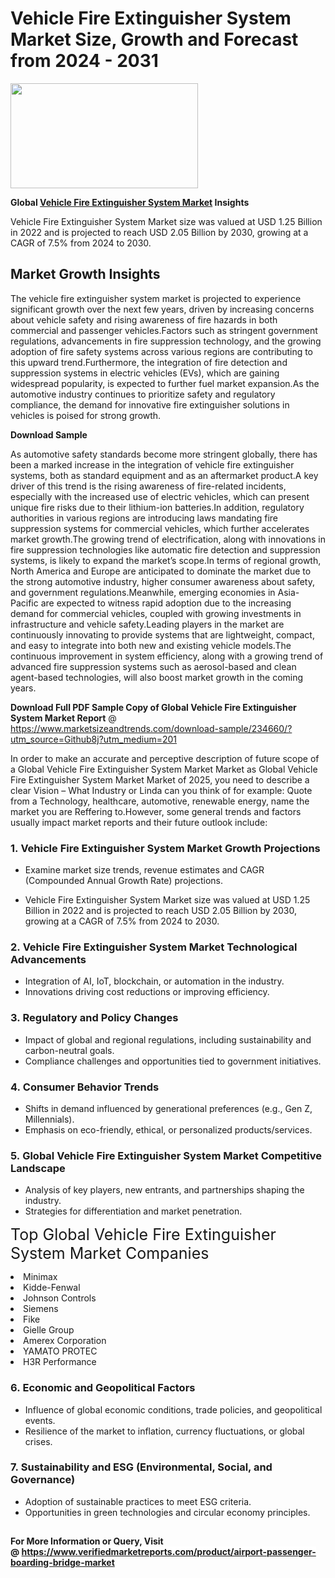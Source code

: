<H1>Vehicle Fire Extinguisher System Market Size, Growth and Forecast from 2024 - 2031</H1><img class="aligncenter size-medium wp-image-584254" src="https://thirdeyenews.in/wp-content/uploads/2024/09/Global-Market-Research-300x168.jpeg" alt="" width="300" height="168" /><p><strong>Global&nbsp;<a href="https://www.marketsizeandtrends.com/download-sample/234660/?utm_source=Github8j?utm_medium=201">Vehicle Fire Extinguisher System Market</a> Insights</strong></p><p>Vehicle Fire Extinguisher System Market size was valued at USD 1.25 Billion in 2022 and is projected to reach USD 2.05 Billion by 2030, growing at a CAGR of 7.5% from 2024 to 2030.</p><p><h2>Market Growth Insights</h2> <p>The vehicle fire extinguisher system market is projected to experience significant growth over the next few years, driven by increasing concerns about vehicle safety and rising awareness of fire hazards in both commercial and passenger vehicles.Factors such as stringent government regulations, advancements in fire suppression technology, and the growing adoption of fire safety systems across various regions are contributing to this upward trend.Furthermore, the integration of fire detection and suppression systems in electric vehicles (EVs), which are gaining widespread popularity, is expected to further fuel market expansion.As the automotive industry continues to prioritize safety and regulatory compliance, the demand for innovative fire extinguisher solutions in vehicles is poised for strong growth.</p> <p><strong>Download Sample</strong></p> <p>As automotive safety standards become more stringent globally, there has been a marked increase in the integration of vehicle fire extinguisher systems, both as standard equipment and as an aftermarket product.A key driver of this trend is the rising awareness of fire-related incidents, especially with the increased use of electric vehicles, which can present unique fire risks due to their lithium-ion batteries.In addition, regulatory authorities in various regions are introducing laws mandating fire suppression systems for commercial vehicles, which further accelerates market growth.The growing trend of electrification, along with innovations in fire suppression technologies like automatic fire detection and suppression systems, is likely to expand the market’s scope.In terms of regional growth, North America and Europe are anticipated to dominate the market due to the strong automotive industry, higher consumer awareness about safety, and government regulations.Meanwhile, emerging economies in Asia-Pacific are expected to witness rapid adoption due to the increasing demand for commercial vehicles, coupled with growing investments in infrastructure and vehicle safety.Leading players in the market are continuously innovating to provide systems that are lightweight, compact, and easy to integrate into both new and existing vehicle models.The continuous improvement in system efficiency, along with a growing trend of advanced fire suppression systems such as aerosol-based and clean agent-based technologies, will also boost market growth in the coming years.<p><span class=""><strong>Download Full PDF Sample Copy of Global Vehicle Fire Extinguisher System Market Report</strong> @ <a href="https://www.marketsizeandtrends.com/download-sample/234660/?utm_source=Github8j?utm_medium=201" target="_blank">https://www.marketsizeandtrends.com/download-sample/234660/?utm_source=Github8j?utm_medium=201</a></span></p><p>In order to make an accurate and perceptive description of future scope of a Global&nbsp;Vehicle Fire Extinguisher System Market Market as Global&nbsp;Vehicle Fire Extinguisher System Market Market of 2025, you need to describe a clear Vision &ndash; What Industry or Linda can you think of for example: Quote from a Technology, healthcare, automotive, renewable energy, name the market you are Reffering to.However, some general trends and factors usually impact market reports and their future outlook include:</p><h3>1.&nbsp;<strong>Vehicle Fire Extinguisher System Market Growth Projections</strong></h3><ul><li>Examine market size trends, revenue estimates and CAGR (Compounded Annual Growth Rate) projections.</li><li><p>Vehicle Fire Extinguisher System Market size was valued at USD 1.25 Billion in 2022 and is projected to reach USD 2.05 Billion by 2030, growing at a CAGR of 7.5% from 2024 to 2030.</p></li></ul><h3>2.&nbsp;<strong>Vehicle Fire Extinguisher System Market Technological Advancements</strong></h3><ul><li>Integration of AI, IoT, blockchain, or automation in the industry.</li><li>Innovations driving cost reductions or improving efficiency.</li></ul><h3>3.&nbsp;<strong>Regulatory and Policy Changes</strong></h3><ul><li>Impact of global and regional regulations, including sustainability and carbon-neutral goals.</li><li>Compliance challenges and opportunities tied to government initiatives.</li></ul><h3>4.&nbsp;<strong>Consumer Behavior Trends</strong></h3><ul><li>Shifts in demand influenced by generational preferences (e.g., Gen Z, Millennials).</li><li>Emphasis on eco-friendly, ethical, or personalized products/services.</li></ul><h3>5.&nbsp;<strong>Global Vehicle Fire Extinguisher System Market Competitive Landscape</strong></h3><ul><li>Analysis of key players, new entrants, and partnerships shaping the industry.</li><li>Strategies for differentiation and market penetration.</li></ul><p data-pm-slice="1 1 []"><span style="color: inherit; font-family: inherit; font-size: 25px;">Top Global Vehicle Fire Extinguisher System Market Companies</span></p><div class="" data-test-id=""><p><li>Minimax</li><li> Kidde-Fenwal</li><li> Johnson Controls</li><li> Siemens</li><li> Fike</li><li> Gielle Group</li><li> Amerex Corporation</li><li> YAMATO PROTEC</li><li> H3R Performance</li></p></div><h3>6.&nbsp;<strong>Economic and Geopolitical Factors</strong></h3><ul><li>Influence of global economic conditions, trade policies, and geopolitical events.</li><li>Resilience of the market to inflation, currency fluctuations, or global crises.</li></ul><h3>7.&nbsp;<strong>Sustainability and ESG (Environmental, Social, and Governance)</strong></h3><ul><li>Adoption of sustainable practices to meet ESG criteria.</li><li>Opportunities in green technologies and circular economy principles.</li></ul><h2><strong style="font-size: 14px;">For More Information or Query, Visit @&nbsp;</strong><a style="background-color: #ffffff; font-size: 14px;" href="https://www.marketsizeandtrends.com/report/vehicle-fire-extinguisher-system-market/" target="_blank">https://www.verifiedmarketreports.com/product/airport-passenger-boarding-bridge-market</a></h2>